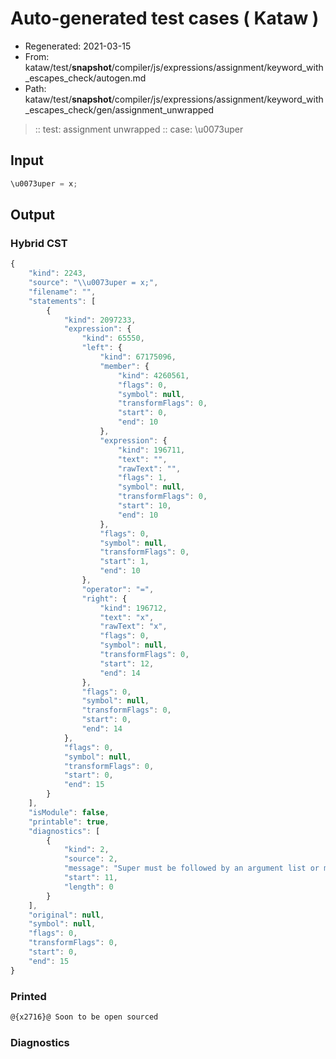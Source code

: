 # Auto-generated test cases ( Kataw )
- Regenerated: 2021-03-15
- From: kataw/test/__snapshot__/compiler/js/expressions/assignment/keyword_with_escapes_check/autogen.md
- Path: kataw/test/__snapshot__/compiler/js/expressions/assignment/keyword_with_escapes_check/gen/assignment_unwrapped
> :: test: assignment unwrapped
> :: case: \u0073uper
## Input

`````js
\u0073uper = x;
`````

## Output

### Hybrid CST

```javascript
{
    "kind": 2243,
    "source": "\\u0073uper = x;",
    "filename": "",
    "statements": [
        {
            "kind": 2097233,
            "expression": {
                "kind": 65550,
                "left": {
                    "kind": 67175096,
                    "member": {
                        "kind": 4260561,
                        "flags": 0,
                        "symbol": null,
                        "transformFlags": 0,
                        "start": 0,
                        "end": 10
                    },
                    "expression": {
                        "kind": 196711,
                        "text": "",
                        "rawText": "",
                        "flags": 1,
                        "symbol": null,
                        "transformFlags": 0,
                        "start": 10,
                        "end": 10
                    },
                    "flags": 0,
                    "symbol": null,
                    "transformFlags": 0,
                    "start": 1,
                    "end": 10
                },
                "operator": "=",
                "right": {
                    "kind": 196712,
                    "text": "x",
                    "rawText": "x",
                    "flags": 0,
                    "symbol": null,
                    "transformFlags": 0,
                    "start": 12,
                    "end": 14
                },
                "flags": 0,
                "symbol": null,
                "transformFlags": 0,
                "start": 0,
                "end": 14
            },
            "flags": 0,
            "symbol": null,
            "transformFlags": 0,
            "start": 0,
            "end": 15
        }
    ],
    "isModule": false,
    "printable": true,
    "diagnostics": [
        {
            "kind": 2,
            "source": 2,
            "message": "Super must be followed by an argument list or member access",
            "start": 11,
            "length": 0
        }
    ],
    "original": null,
    "symbol": null,
    "flags": 0,
    "transformFlags": 0,
    "start": 0,
    "end": 15
}
```

### Printed

```javascript
@{x2716}@ Soon to be open sourced
```

### Diagnostics

```javascript

```

